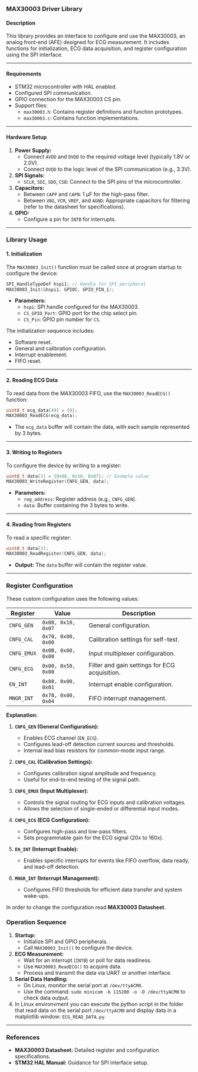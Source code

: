 ### MAX30003 Driver Library

#### Description
This library provides an interface to configure and use the MAX30003, an analog front-end (AFE) designed for ECG measurement. It includes functions for initialization, ECG data acquisition, and register configuration using the SPI interface.

---

#### **Requirements**
- STM32 microcontroller with HAL enabled.
- Configured SPI communication.
- GPIO connection for the MAX30003 CS pin.
- Support files:
  - `max30003.h`: Contains register definitions and function prototypes.
  - `max30003.c`: Contains function implementations.

---

#### **Hardware Setup**
1. **Power Supply:**
   - Connect `AVDD` and `DVDD` to the required voltage level (typically 1.8V or 2.0V).
   - Connect `OVDD` to the logic level of the SPI communication (e.g., 3.3V).
2. **SPI Signals:**
   - `SCLK`, `SDI`, `SDO`, `CSB`: Connect to the SPI pins of the microcontroller.
3. **Capacitors:**
   - Between `CAPP` and `CAPN`: 1 µF for the high-pass filter.
   - Between `VBG`, `VCM`, `VREF`, and `AGND`: Appropriate capacitors for filtering (refer to the datasheet for specifications).
4. **GPIO:**
   - Configure a pin for `INTB` for interrupts.

---

### **Library Usage**

#### 1. **Initialization**
The `MAX30003_Init()` function must be called once at program startup to configure the device:
```c
SPI_HandleTypeDef hspi1; // Handle for SPI peripheral
MAX30003_Init(&hspi1, GPIOC, GPIO_PIN_1);
```
- **Parameters:**
  - `hspi`: SPI handle configured for the MAX30003.
  - `CS_GPIO_Port`: GPIO port for the chip select pin.
  - `CS_Pin`: GPIO pin number for `CS`.

The initialization sequence includes:
- Software reset.
- General and calibration configuration.
- Interrupt enablement.
- FIFO reset.

---

#### 2. **Reading ECG Data**
To read data from the MAX30003 FIFO, use the `MAX30003_ReadECG()` function:
```c
uint8_t ecg_data[49] = {0};
MAX30003_ReadECG(ecg_data);
```
- The `ecg_data` buffer will contain the data, with each sample represented by 3 bytes.

---

#### 3. **Writing to Registers**
To configure the device by writing to a register:
```c
uint8_t data[3] = {0x08, 0x10, 0x07}; // Example value
MAX30003_WriteRegister(CNFG_GEN, data);
```
- **Parameters:**
  - `reg_address`: Register address (e.g., `CNFG_GEN`).
  - `data`: Buffer containing the 3 bytes to write.

---

#### 4. **Reading from Registers**
To read a specific register:
```c
uint8_t data[3];
MAX30003_ReadRegister(CNFG_GEN, data);
```
- **Output:** The `data` buffer will contain the register value.

---

### **Register Configuration**
These custom configuration uses the following values:

| **Register**   | **Value**         | **Description**                               |
|----------------|-------------------|-----------------------------------------------|
| `CNFG_GEN`     | `0x08, 0x10, 0x07`| General configuration.                        |
| `CNFG_CAL`     | `0x70, 0x00, 0x00`| Calibration settings for self-test.           |
| `CNFG_EMUX`    | `0x0B, 0x00, 0x00`| Input multiplexer configuration.              |
| `CNFG_ECG`     | `0x00, 0x50, 0x00`| Filter and gain settings for ECG acquisition. |
| `EN_INT`       | `0x80, 0x00, 0x01`| Interrupt enable configuration.               |
| `MNGR_INT`     | `0x78, 0x00, 0x04`| FIFO interrupt management.                    |

**Explanation:**
1. **`CNFG_GEN` (General Configuration):**
   - Enables ECG channel (`EN_ECG`).
   - Configures lead-off detection current sources and thresholds.
   - Internal lead bias resistors for common-mode input range.

2. **`CNFG_CAL` (Calibration Settings):**
   - Configures calibration signal amplitude and frequency.
   - Useful for end-to-end testing of the signal path.

3. **`CNFG_EMUX` (Input Multiplexer):**
   - Controls the signal routing for ECG inputs and calibration voltages.
   - Allows the selection of single-ended or differential input modes.

4. **`CNFG_ECG` (ECG Configuration):**
   - Configures high-pass and low-pass filters.
   - Sets programmable gain for the ECG signal (20x to 160x).

5. **`EN_INT` (Interrupt Enable):**
   - Enables specific interrupts for events like FIFO overflow, data ready, and lead-off detection.

6. **`MNGR_INT` (Interrupt Management):**
   - Configures FIFO thresholds for efficient data transfer and system wake-ups.

In order to change the configuration read **MAX30003 Datasheet**.

### **Operation Sequence**
1. **Startup:**
   - Initialize SPI and GPIO peripherals.
   - Call `MAX30003_Init()` to configure the device.
2. **ECG Measurement:**
   - Wait for an interrupt (`INTB`) or poll for data readiness.
   - Use `MAX30003_ReadECG()` to acquire data.
   - Process and transmit the data via UART or another interface.
3. **Serial Data Handling:**
   - On Linux, monitor the serial port at `/dev/ttyACM0`.
   - Use the command: `sudo minicom -b 115200 -o -D /dev/ttyACM0` to check data output.
4. In Linux environvment you can execute the python script in the folder that read data on the serial port `/dev/ttyACM0` and display data in a matplotlib window: `ECG_READ_DATA.py`.
---

### **References**
- **MAX30003 Datasheet:** Detailed register and configuration specifications.
- **STM32 HAL Manual:** Guidance for SPI interface setup.
